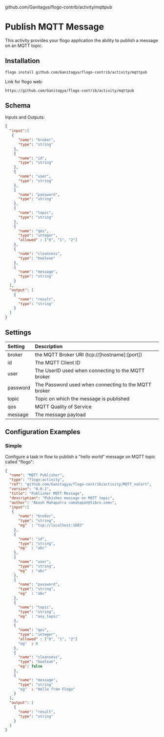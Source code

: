github.com/Ganitagya/flogo-contrib/activity/mqttpub


# Publish MQTT Message
This activity provides your flogo application the ability to publish a message on an MQTT topic.


## Installation

```bash
flogo install github.com/Ganitagya/flogo-contrib/activity/mqttpub
```
Link for flogo web:
```
https://github.com/Ganitagya/flogo-contrib/activity/mqttpub
```

## Schema
Inputs and Outputs:

```json
{
  "input":[
   {
      "name": "broker",
      "type": "string"
    },
    {
      "name": "id",
      "type": "string"
    },
    {
      "name": "user",
      "type": "string"
    },
    {
      "name": "password",
      "type": "string"
    },
    {
      "name": "topic",
      "type": "string"
    },
    {
      "name": "qos",
      "type": "integer",
      "allowed" : ["0", "1", "2"]
    },
    {
      "name": "cleansess",
      "type": "boolean"
    },
    {
      "name": "message",
      "type": "string"
    }
  ],
  "output": [
    {
      "name": "result",
      "type": "string"
    }
  ]
}
```
## Settings
| Setting   | Description    |
|:----------|:---------------|
| broker    | the MQTT Broker URI (tcp://[hostname]:[port])|
| id        | The MQTT Client ID |         
| user      | The UserID used when connecting to the MQTT broker |
| password  | The Password used when connecting to the MQTT broker |
| topic     | Topic on which the message is published |
| qos       | MQTT Quality of Service |
| message   | The message payload |


## Configuration Examples
### Simple
Configure a task in flow to publish a "hello world" message on MQTT topic called "flogo":

```json
{
  "name": "MQTT Publisher",
  "type": "flogo:activity",
  "ref": "github.com/Ganitagya/flogo-contrib/activity/MQTT_noCert",
  "version": "0.0.1",
  "title": "Publisher MQTT Message",
  "description": "Pubishes message on MQTT topic",
  "author": "Akash Mahapatra <amahapat@tibco.com>",
  "input":[
   {
      "name": "broker",
      "type": "string",
      "eg"  : "tcp://localhost:1883"
    },
    {
      "name": "id",
      "type": "string",
      "eg"  : "abc"
    },
    {
      "name": "user",
      "type": "string",
      "eg"  : "abc"
    },
    {
      "name": "password",
      "type": "string",
      "eg"  : "abc"
    },
    {
      "name": "topic",
      "type": "string",
      "eg"  : "any_topic"
    },
    {
      "name": "qos",
      "type": "integer",
      "allowed" : ["0", "1", "2"]
      "eg"  : 0
    },
    {
      "name": "cleansess",
      "type": "boolean",
      "eg": false
    },
    {
      "name": "message",
      "type": "string"
      "eg"  : "Hello from Flogo"
    }
  ],
  "output": [
    {
      "name": "result",
      "type": "string"
    }
  ]
}
```
